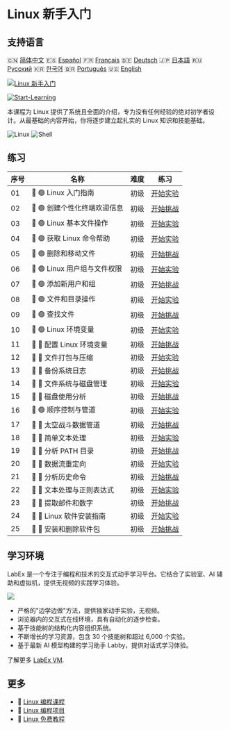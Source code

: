 # Linux 新手入门

## 支持语言

🇨🇳 [简体中文](README_zh.md) 🇪🇸 [Español](README_es.md) 🇫🇷 [Français](README_fr.md) 🇩🇪 [Deutsch](README_de.md) 🇯🇵 [日本語](README_ja.md) 🇷🇺 [Русский](README_ru.md) 🇰🇷 [한국어](README_ko.md) 🇧🇷 [Português](README_pt.md) 🇺🇸 [English](README.md) 

[![Linux 新手入门](https://cover-creator.labex.io/linux-for-noobs.png?lang=zh)](https://labex.io/zh/courses/linux-for-noobs)

[![Start-Learning](https://img.shields.io/badge/Start-Learning-whitesmoke?style=for-the-badge)](https://labex.io/zh/courses/linux-for-noobs)

本课程为 Linux 提供了系统且全面的介绍，专为没有任何经验的绝对初学者设计。从最基础的内容开始，你将逐步建立起扎实的 Linux 知识和技能基础。

![Linux](https://img.shields.io/badge/Linux-whitesmoke?style=for-the-badge&logo=linux)
![Shell](https://img.shields.io/badge/Shell-whitesmoke?style=for-the-badge&logo=shell)


## 练习

|   序号 | 名称                         | 难度   | 练习                                                                                                                     |
|--------|------------------------------|--------|--------------------------------------------------------------------------------------------------------------------------|
|     01 | 📖 🟢 Linux 入门指南         | 初级   | <a target='_blank' href='https://labex.io/zh/tutorials/linux-getting-started-with-linux-446315'>开始实验</a>             |
|     02 | 🎯 🟢 创建个性化终端欢迎信息 | 初级   | <a target='_blank' href='https://labex.io/zh/tutorials/linux-create-personalized-terminal-greeting-446322'>开始挑战</a>  |
|     03 | 📖 🟢 Linux 基本文件操作     | 初级   | <a target='_blank' href='https://labex.io/zh/tutorials/linux-basic-file-operations-in-linux-18001'>开始实验</a>          |
|     04 | 📖 🟢 获取 Linux 命令帮助    | 初级   | <a target='_blank' href='https://labex.io/zh/tutorials/linux-get-help-on-linux-commands-18000'>开始实验</a>              |
|     05 | 🎯 🟢 删除和移动文件         | 初级   | <a target='_blank' href='https://labex.io/zh/tutorials/linux-delete-and-move-files-7777'>开始挑战</a>                    |
|     06 | 📖 🟢 Linux 用户组与文件权限 | 初级   | <a target='_blank' href='https://labex.io/zh/tutorials/linux-linux-user-group-and-file-permissions-18002'>开始实验</a>   |
|     07 | 🎯 🟢 添加新用户和组         | 初级   | <a target='_blank' href='https://labex.io/zh/tutorials/linux-add-new-user-and-group-17987'>开始挑战</a>                  |
|     08 | 📖 🟢 文件和目录操作         | 初级   | <a target='_blank' href='https://labex.io/zh/tutorials/linux-file-and-directory-operations-17997'>开始实验</a>           |
|     09 | 🎯 🟢 查找文件               | 初级   | <a target='_blank' href='https://labex.io/zh/tutorials/linux-find-a-file-17993'>开始挑战</a>                             |
|     10 | 📖 🟢 Linux 环境变量         | 初级   | <a target='_blank' href='https://labex.io/zh/tutorials/linux-environment-variables-in-linux-385274'>开始实验</a>         |
|     11 | 🎯 🔵 配置 Linux 环境变量    | 初级   | <a target='_blank' href='https://labex.io/zh/tutorials/linux-configure-linux-environment-variables-437861'>开始挑战</a>  |
|     12 | 📖 🔵 文件打包与压缩         | 初级   | <a target='_blank' href='https://labex.io/zh/tutorials/linux-file-packaging-and-compression-385413'>开始实验</a>         |
|     13 | 🎯 🔵 备份系统日志           | 初级   | <a target='_blank' href='https://labex.io/zh/tutorials/linux-backup-system-log-17989'>开始挑战</a>                       |
|     14 | 📖 🔵 文件系统与磁盘管理     | 初级   | <a target='_blank' href='https://labex.io/zh/tutorials/linux-file-system-and-disk-management-17999'>开始实验</a>         |
|     15 | 🎯 🔵 磁盘使用分析           | 初级   | <a target='_blank' href='https://labex.io/zh/tutorials/linux-analyzing-disk-usage-7775'>开始挑战</a>                     |
|     16 | 📖 🟢 顺序控制与管道         | 初级   | <a target='_blank' href='https://labex.io/zh/tutorials/linux-sequence-control-and-pipeline-17994'>开始实验</a>           |
|     17 | 🎯 🔵 太空战斗数据管道       | 初级   | <a target='_blank' href='https://labex.io/zh/tutorials/linux-space-battle-data-pipeline-385343'>开始挑战</a>             |
|     18 | 📖 🔵 简单文本处理           | 初级   | <a target='_blank' href='https://labex.io/zh/tutorials/linux-simple-text-processing-18004'>开始实验</a>                  |
|     19 | 🎯 🔵 分析 PATH 目录         | 初级   | <a target='_blank' href='https://labex.io/zh/tutorials/linux-analyzing-path-directories-385344'>开始挑战</a>             |
|     20 | 📖 🔵 数据流重定向           | 初级   | <a target='_blank' href='https://labex.io/zh/tutorials/linux-data-stream-redirection-17995'>开始实验</a>                 |
|     21 | 🎯 🔵 分析历史命令           | 初级   | <a target='_blank' href='https://labex.io/zh/tutorials/linux-analyze-historical-commands-17988'>开始挑战</a>             |
|     22 | 📖 🔵 文本处理与正则表达式   | 初级   | <a target='_blank' href='https://labex.io/zh/tutorials/linux-text-processing-and-regular-expressions-18003'>开始实验</a> |
|     23 | 🎯 🔵 提取邮件和数字         | 初级   | <a target='_blank' href='https://labex.io/zh/tutorials/linux-extracting-mails-and-numbers-17991'>开始挑战</a>            |
|     24 | 📖 🔵 Linux 软件安装指南     | 初级   | <a target='_blank' href='https://labex.io/zh/tutorials/linux-software-installation-on-linux-18005'>开始实验</a>          |
|     25 | 🎯 🔵 安装和删除软件包       | 初级   | <a target='_blank' href='https://labex.io/zh/tutorials/linux-installing-and-removing-packages-385380'>开始挑战</a>       |

## 学习环境

LabEx 是一个专注于编程和技术的交互式动手学习平台。它结合了实验室、AI 辅助和虚拟机，提供无视频的实践学习体验。

![](https://tutorial-screenshot.getvm.io/images/vm-1725247253.png)

- 严格的"边学边做"方法，提供独家动手实验，无视频。
- 浏览器内的交互式在线环境，具有自动化的逐步检查。
- 基于技能树的结构化内容组织系统。
- 不断增长的学习资源，包含 30 个技能树和超过 6,000 个实验。
- 基于最新 AI 模型构建的学习助手 Labby，提供对话式学习体验。

了解更多 [LabEx VM](https://support.labex.io/using-labex/virtual-machine).

## 更多

- 🔗 [Linux 编程课程](https://github.com/labex-labs/awesome-programming-courses)
- 🔗 [Linux 编程项目](https://github.com/labex-labs/awesome-programming-projects)
- 🔗 [Linux 免费教程](https://github.com/labex-labs/linux-free-tutorials)

